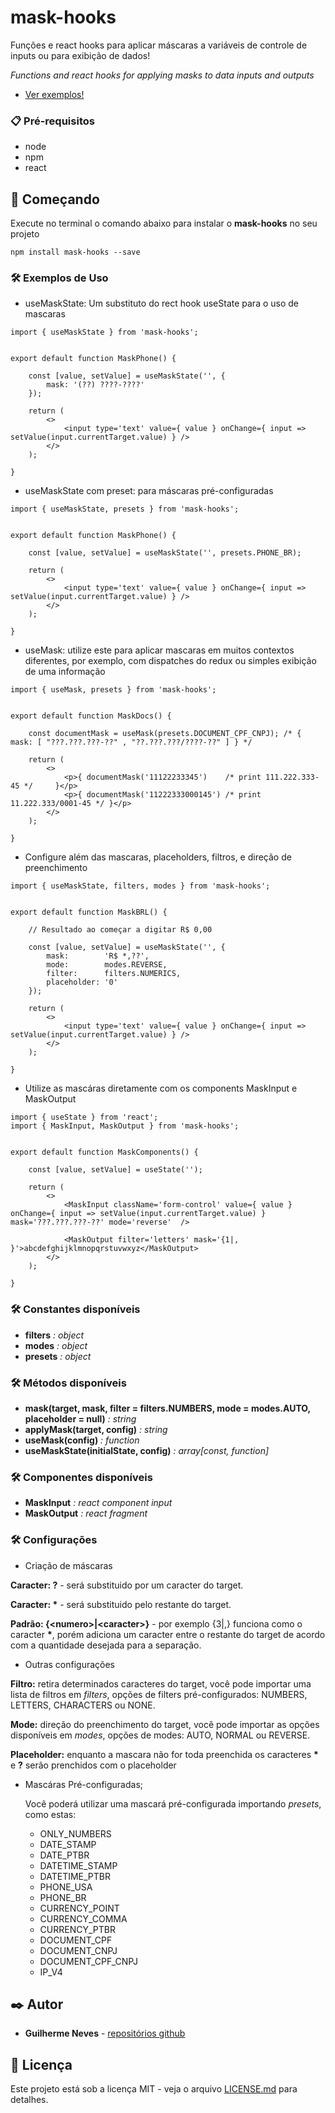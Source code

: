 # mask-hooks

Funções e react hooks para aplicar máscaras a variáveis de controle de inputs ou para exibição de dados!

*Functions and react hooks for applying masks to data inputs and outputs*

- <a href='https://guilhermeasn.github.io/mask-hooks/' target='_blank'>Ver exemplos!</a>

### 📋 Pré-requisitos

- node
- npm
- react

## 🚀 Começando

Execute no terminal o comando abaixo para instalar o **mask-hooks** no seu projeto

```
npm install mask-hooks --save
```

### 🛠️ Exemplos de Uso


- useMaskState: Um substituto do rect hook useState para o uso de mascaras

```
import { useMaskState } from 'mask-hooks';


export default function MaskPhone() {

    const [value, setValue] = useMaskState('', {
        mask: '(??) ????-????'
    });

    return (
        <>
            <input type='text' value={ value } onChange={ input => setValue(input.currentTarget.value) } />
        </>
    );

}

```

- useMaskState com preset: para máscaras pré-configuradas

```
import { useMaskState, presets } from 'mask-hooks';


export default function MaskPhone() {

    const [value, setValue] = useMaskState('', presets.PHONE_BR);

    return (
        <>
            <input type='text' value={ value } onChange={ input => setValue(input.currentTarget.value) } />
        </>
    );

}

```

- useMask: utilize este para aplicar mascaras em muitos contextos diferentes, por exemplo, com dispatches do redux ou simples exibição de uma informação

```
import { useMask, presets } from 'mask-hooks';


export default function MaskDocs() {

    const documentMask = useMask(presets.DOCUMENT_CPF_CNPJ); /* { mask: [ "???.???.???-??" , "??.???.???/????-??" ] } */

    return (
        <>
            <p>{ documentMask('11122233345')    /* print 111.222.333-45 */     }</p>
            <p>{ documentMask('11222333000145') /* print 11.222.333/0001-45 */ }</p>
        </>
    );

}
```

- Configure além das mascaras, placeholders, filtros, e direção de preenchimento

```
import { useMaskState, filters, modes } from 'mask-hooks';


export default function MaskBRL() {

    // Resultado ao começar a digitar R$ 0,00

    const [value, setValue] = useMaskState('', {
        mask:        'R$ *,??',
        mode:        modes.REVERSE,
        filter:      filters.NUMERICS,
        placeholder: '0'
    });

    return (
        <>
            <input type='text' value={ value } onChange={ input => setValue(input.currentTarget.value) } />
        </>
    );

}
```

- Utilize as mascáras diretamente com os components MaskInput e MaskOutput

```
import { useState } from 'react';
import { MaskInput, MaskOutput } from 'mask-hooks';


export default function MaskComponents() {

    const [value, setValue] = useState('');

    return (
        <>
            <MaskInput className='form-control' value={ value } onChange={ input => setValue(input.currentTarget.value) } mask='???.???.???-??' mode='reverse'  />

            <MaskOutput filter='letters' mask='{1|, }'>abcdefghijklmnopqrstuvwxyz</MaskOutput>
        </>
    );

}
```

### 🛠️ Constantes disponíveis

 + **filters** *: object*
 + **modes**  *: object*
 + **presets**  *: object*

### 🛠️ Métodos disponíveis

 + **mask(target, mask, filter = filters.NUMBERS, mode = modes.AUTO, placeholder = null)** *: string*
 + **applyMask(target, config)** *: string*
 + **useMask(config)** *: function*
 + **useMaskState(initialState, config)** *: array\[const, function\]*

### 🛠️ Componentes disponíveis

 + **MaskInput** *: react component input*
 + **MaskOutput** *: react fragment*

### 🛠️ Configurações

 - Criação de máscaras

 **Caracter: ?** - será substituido por um caracter do target.

 **Caracter: \*** - será substituido pelo restante do target.

 **Padrão: {\<numero\>|\<caracter\>}** - por exemplo {3|,} funciona como o caracter **\***, porém adiciona um caracter entre o restante do target de acordo com a quantidade desejada para a separação.

- Outras configurações

**Filtro:** retira determinados caracteres do target, você pode importar uma lista de filtros em *filters*, opções de filters pré-configurados: NUMBERS, LETTERS, CHARACTERS ou NONE.

**Mode:** direção do preenchimento do target, você pode importar as opções disponíveis em *modes*,
opções de modes: AUTO, NORMAL ou REVERSE.

**Placeholder:** enquanto a mascara não for toda preenchida os caracteres **\*** e **?** serão prenchidos com o placeholder

- Mascáras Pré-configuradas;

    Você poderá utilizar uma mascará pré-configurada importando *presets*, como estas:
    - ONLY_NUMBERS
    - DATE_STAMP
    - DATE_PTBR
    - DATETIME_STAMP
    - DATETIME_PTBR
    - PHONE_USA
    - PHONE_BR
    - CURRENCY_POINT
    - CURRENCY_COMMA
    - CURRENCY_PTBR
    - DOCUMENT_CPF
    - DOCUMENT_CNPJ
    - DOCUMENT_CPF_CNPJ
    - IP_V4

## ✒️ Autor

* **Guilherme Neves** - [repositórios github](https://github.com/guilhermeasn/)

## 📄 Licença

Este projeto está sob a licença MIT - veja o arquivo [LICENSE.md](https://github.com/guilhermeasn/mask-hooks/blob/master/LICENSE) para detalhes.
